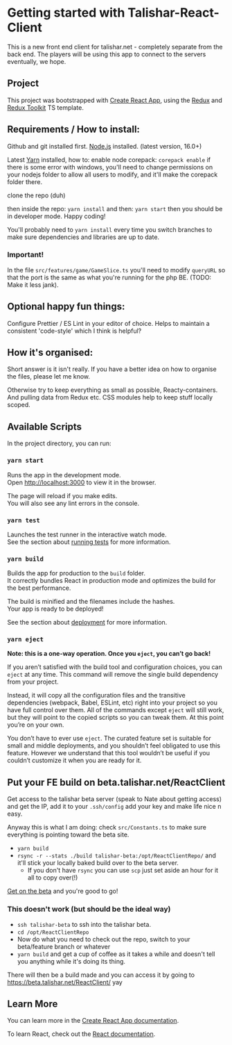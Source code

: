 # Getting started with Talishar-React-Client

This is a new front end client for talishar.net - completely separate from the back end. The players will be using this app to connect to the servers eventually, we hope.

## Project

This project was bootstrapped with [Create React App](https://github.com/facebook/create-react-app), using the [Redux](https://redux.js.org/) and [Redux Toolkit](https://redux-toolkit.js.org/) TS template.

## Requirements / How to install:

Github and git installed first.
[Node.js](https://nodejs.org/en/) installed. (latest version, 16.0+)

Latest [Yarn](https://yarnpkg.com/) installed, how to:
enable node corepack:
`corepack enable`
if there is some error with windows, you'll need to change permissions on your nodejs folder to allow all users to modify, and it'll make the corepack folder there.

clone the repo (duh)

then inside the repo:
`yarn install`
and then:
`yarn start`
then you should be in developer mode. Happy coding!

You'll probably need to `yarn install` every time you switch branches to make sure dependencies and libraries are up to date.

### Important!

In the file `src/features/game/GameSlice.ts` you'll need to modify `queryURL` so that the port is the same as what you're running for the php BE. (TODO: Make it less jank).

## Optional happy fun things:

Configure Prettier / ES Lint in your editor of choice.
Helps to maintain a consistent 'code-style' which I think is helpful?

## How it's organised:

Short answer is it isn't really. If you have a better idea on how to organise the files, please let me know.

Otherwise try to keep everything as small as possible, Reacty-containers. And pulling data from Redux etc. CSS modules help to keep stuff locally scoped.

## Available Scripts

In the project directory, you can run:

### `yarn start`

Runs the app in the development mode.\
Open [http://localhost:3000](http://localhost:3000) to view it in the browser.

The page will reload if you make edits.\
You will also see any lint errors in the console.

### `yarn test`

Launches the test runner in the interactive watch mode.\
See the section about [running tests](https://facebook.github.io/create-react-app/docs/running-tests) for more information.

### `yarn build`

Builds the app for production to the `build` folder.\
It correctly bundles React in production mode and optimizes the build for the best performance.

The build is minified and the filenames include the hashes.\
Your app is ready to be deployed!

See the section about [deployment](https://facebook.github.io/create-react-app/docs/deployment) for more information.

### `yarn eject`

**Note: this is a one-way operation. Once you `eject`, you can’t go back!**

If you aren’t satisfied with the build tool and configuration choices, you can `eject` at any time. This command will remove the single build dependency from your project.

Instead, it will copy all the configuration files and the transitive dependencies (webpack, Babel, ESLint, etc) right into your project so you have full control over them. All of the commands except `eject` will still work, but they will point to the copied scripts so you can tweak them. At this point you’re on your own.

You don’t have to ever use `eject`. The curated feature set is suitable for small and middle deployments, and you shouldn’t feel obligated to use this feature. However we understand that this tool wouldn’t be useful if you couldn’t customize it when you are ready for it.

## Put your FE build on beta.talishar.net/ReactClient

Get access to the talishar beta server (speak to Nate about getting access) and get the IP, add it to your `.ssh/config` add your key and make life nice n easy.

Anyway this is what I am doing:
check `src/Constants.ts` to make sure everything is pointing toward the beta site.

- `yarn build`
- `rsync -r --stats ./build talishar-beta:/opt/ReactClientRepo/` and it'll stick your locally baked build over to the beta server.
  - If you don't have `rsync` you can use `scp` just set aside an hour for it all to copy over(!)

[Get on the beta](https://beta.talishar.net/ReactClient/) and you're good to go!

### This doesn't work (but should be the ideal way)

- `ssh talishar-beta` to ssh into the talishar beta.
- `cd /opt/ReactClientRepo`
- Now do what you need to check out the repo, switch to your beta/feature branch or whatever
- `yarn build` and get a cup of coffee as it takes a while and doesn't tell you anything while it's doing its thing.

There will then be a build made and you can access it by going to https://beta.talishar.net/ReactClient/ yay

## Learn More

You can learn more in the [Create React App documentation](https://facebook.github.io/create-react-app/docs/getting-started).

To learn React, check out the [React documentation](https://reactjs.org/).
